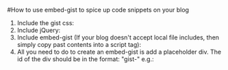 #How to use embed-gist to spice up code snippets on your blog

1. Include the gist css:
    <link rel="stylesheet" href="https://gist.github.com/stylesheets/gist/embed.css">
1. Include jQuery:
    <script type="text/javascript" src="https://ajax.googleapis.com/ajax/libs/jquery/1.7.1/jquery.min.js"></script>
1. Include embed-gist (If your blog doesn't accept local file includes, then simply copy past contents into a script tag):
    <script type="text/javascript" src="gist-embed.js"></script>
1. All you need to do to create an embed-gist is add a placeholder div.  The id of the div should be in the format:
    "gist-<gist-id>"
	e.g.:
    <div id="gist-1741" class="gistEmbed"></div>